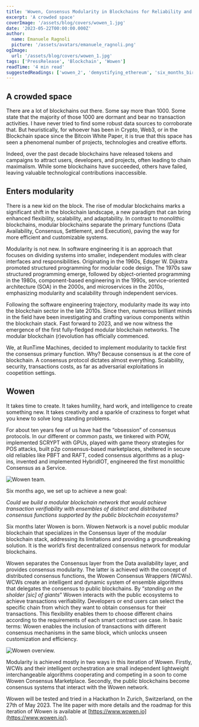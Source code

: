 ```yaml
---
title: 'Wowen, Consensus Modularity in Blockchains for Reliability and Optimization'
excerpt: 'A crowded space'
coverImage: '/assets/blog/covers/wowen_1.jpg'
date: '2023-05-22T00:00:00.000Z'
author:
  name: Emanuele Ragnoli
  picture: '/assets/avatars/emanuele_ragnoli.png'
ogImage:
  url: '/assets/blog/covers/wowen_1.jpg'
tags: ['PressRelease', 'Blockchain', 'Wowen']
readTime: '4 min read'
suggestedReadings: ['wowen_2', 'demystifying_ethereum', 'six_months_birthday']
---
```


## A crowded space

There are a lot of blockchains out there. Some say more than 1000. Some state that the majority of those 1000 are dormant and bear no transaction activities. I have never tried to find some robust data sources to corroborate that. But heuristically, for whoever has been in Crypto, Web3, or in the Blockchain space since the Bitcoin White Paper, it is true that this space has seen a phenomenal number of projects, technologies and creative efforts.

Indeed, over the past decade blockchains have released tokens and campaigns to attract users, developers, and projects, often leading to chain maximalism. While some blockchains have succeeded, others have failed, leaving valuable technological contributions inaccessible.

## Enters modularity

There is a new kid on the block. The rise of modular blockchains marks a significant shift in the blockchain landscape, a new paradigm that can bring enhanced flexibility, scalability, and adaptability. In contrast to monolithic blockchains, modular blockchains separate the primary functions (Data Availability, Consensus, Settlement, and Execution), paving the way for more efficient and customizable systems.

Modularity is not new. In software engineering it is an approach that focuses on dividing systems into smaller, independent modules with clear interfaces and responsibilities. Originating in the 1960s, Edsger W. Dijkstra promoted structured programming for modular code design. The 1970s saw structured programming emerge, followed by object-oriented programming in the 1980s, component-based engineering in the 1990s, service-oriented architecture (SOA) in the 2000s, and microservices in the 2010s, emphasizing modularity and scalability through independent services.

Following the software engineering trajectory, modularity made its way into the blockchain sector in the late 2010s. Since then, numerous brilliant minds in the field have been investigating and crafting various components within the blockchain stack. Fast forward to 2023, and we now witness the emergence of the first fully-fledged modular blockchain networks. The modular blockchain (r)evolution has officially commenced.

We, at RunTime Machines, decided to implement modularity to tackle first the consensus primary function. Why? Because consensus is at the core of blockchain. A consensus protocol dictates almost everything. Scalability, security, transactions costs, as far as adversarial exploitations in coopetition settings.

## Wowen

It takes time to create. It takes humility, hard work, and intelligence to create something new. It takes creativity and a sparkle of craziness to forget what you knew to solve long standing problems.

For about ten years few of us have had the “obsession” of consensus protocols. In our different or common pasts, we tinkered with POW, implemented SCRYPT with GPUs, played with game theory strategies for POS attacks, built p2p consensus-based marketplaces, sheltered in secure old reliables like PBFT and RAFT, coded consensus algorithms as a plug-ins, invented and implemented HybridIOT, engineered the first monolithic Consensus as a Service.

![Wowen team.](/assets/blog/visuals/wowen_1_team.jpg#width-50#max-width-fit)

Six months ago, we set up to achieve a new goal:

_Could we build a modular blockchain network that would achieve transaction verifiability with ensembles of distinct and distributed consensus functions supported by the public blockchain ecosystems?_

Six months later Wowen is born. Wowen Network is a novel public modular blockchain that specializes in the Consensus layer of the modular blockchain stack, addressing its limitations and providing a groundbreaking solution. It is the world’s first decentralized consensus network for modular blockchains.

Wowen separates the Consensus layer from the Data availability layer, and provides consensus modularity. The latter is achieved with the concept of distributed consensus functions, the Wowen Consensus Wrappers (WCWs). WCWs create an intelligent and dynamic system of ensemble algorithms that delegates the consensus to public blockchains. By “_standing on the sholder [sic] of giants_” Wowen interacts with the public ecosystems to achieve transactions verifiability. Developers or end users can select the specific chain from which they want to obtain consensus for their transactions. This flexibility enables them to choose different chains according to the requirements of each smart contract use case. In basic terms: Wowen enables the inclusion of transactions with different consensus mechanisms in the same block, which unlocks unseen customization and efficiency.

![Wowen overview.](/assets/blog/covers/wowen_1.jpg#max-width-fit)

Modularity is achieved mostly in two ways in this iteration of Wowen. Firstly, WCWs and their intelligent orchestration are small independent lightweight interchangeable algorithms cooperating and competing in a soon to come Wowen Consensus Marketplace. Secondly, the public blockchains become consensus systems that interact with the Wowen network.

Wowen will be tested and tried in a Hackathon In Zurich, Switzerland, on the 27th of May 2023. The lite paper with more details and the roadmap for this iteration of Wowen is available at [https://www.wowen.io](https://www.wowen.io/).
